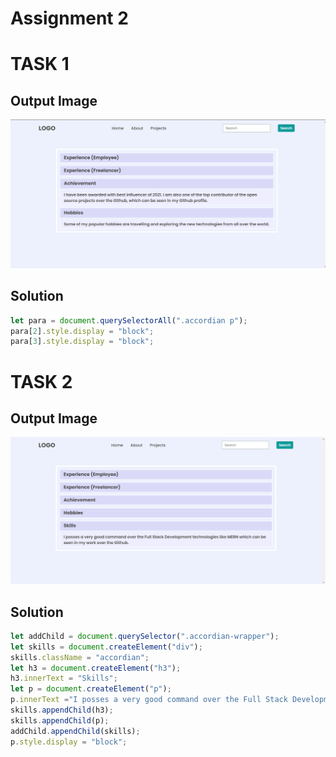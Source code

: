 # Assignment 2

# TASK 1

## Output Image

![output 1](./task1Output.png)

## Solution

```JavaScript
let para = document.querySelectorAll(".accordian p");
para[2].style.display = "block";
para[3].style.display = "block";
```

# TASK 2

## Output Image

![output 2](./task2Output.png)

## Solution

```JavaScript
let addChild = document.querySelector(".accordian-wrapper");
let skills = document.createElement("div");
skills.className = "accordian";
let h3 = document.createElement("h3");
h3.innerText = "Skills";
let p = document.createElement("p");
p.innerText ="I posses a very good command over the Full Stack Development technologies like MERN which can be seen in my work over Github";
skills.appendChild(h3);
skills.appendChild(p);
addChild.appendChild(skills);
p.style.display = "block";
```

